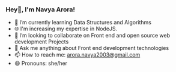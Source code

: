 ### Hey👋, I'm  Navya Arora!

- 🌱 I’m currently learning  Data Structures and Algorithms 
- 🌐 I'm increasing my expertise in NodeJS.
- 👯 I’m looking to collaborate on Front end and open source web development Projects
- 💬 Ask me anything about Front end development technologies 
- 📫 How to reach me: arora.navya2003@gmail.com
- 😄 Pronouns: she/her

